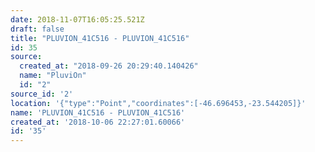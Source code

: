 ```yaml
---
date: 2018-11-07T16:05:25.521Z
draft: false
title: "PLUVION_41C516 - PLUVION_41C516"
id: 35
source:
  created_at: "2018-09-26 20:29:40.140426"
  name: "PluviOn"
  id: "2"
source_id: '2'
location: '{"type":"Point","coordinates":[-46.696453,-23.544205]}'
name: 'PLUVION_41C516 - PLUVION_41C516'
created_at: '2018-10-06 22:27:01.60066'
id: '35'
---
```

		